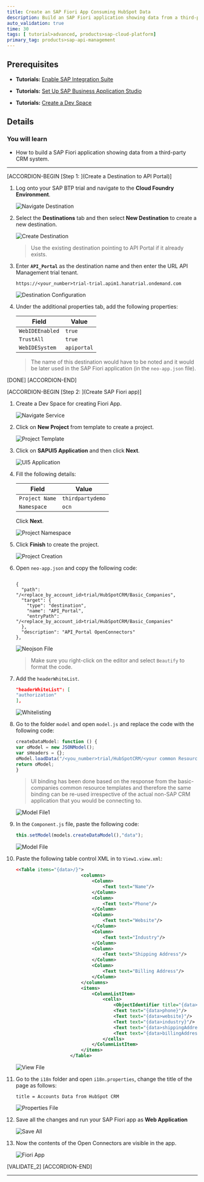 ```yaml
---
title: Create an SAP Fiori App Consuming HubSpot Data
description: Build an SAP Fiori application showing data from a third-party CRM system (HubSpot) using Open Connectors to retrieve the data.
auto_validation: true
time: 30
tags: [ tutorial>advanced, products>sap-cloud-platform]
primary_tag: products>sap-api-management
---
```


## Prerequisites
- **Tutorials:** [Enable SAP Integration Suite](https://developers.sap.com/tutorials/cp-starter-isuite-onboard-subscribe.html)

- **Tutorials:** [Set Up SAP Business Application Studio](https://developers.sap.com/tutorials/appstudio-onboarding.html)

- **Tutorials:** [Create a Dev Space](https://developers.sap.com/tutorials/appstudio-devspace-fiori-create.html)

## Details
### You will learn
  - How to build a SAP Fiori  application showing data from a third-party CRM system.

---

[ACCORDION-BEGIN [Step 1: ](Create a Destination to API Portal)]

1. Log onto your SAP BTP trial and navigate to the **Cloud Foundry Environment**.

    ![Navigate Destination](01-destination.png)

2. Select the **Destinations** tab and then select **New Destination** to create a new destination.

    ![Create Destination](02-create-destination.png)

    >Use the existing destination pointing to API Portal if it already exists.

3. Enter **`API_Portal`** as the destination name and then enter the URL API Management trial tenant.

    ```
    https://<your_number>trial-trial.apim1.hanatrial.ondemand.com
    ```
    ![Destination Configuration](03-destination-configuration.png)

4. Under the additional properties tab, add the following properties:

    **Field** | **Value**
    ---- | ----
    `WebIDEEnabled` |`true`
    `TrustAll` |`true`
    `WebIDESystem` |`apiportal`

    >The name of this destination would have to be noted and it would be later used in the SAP Fiori application (in the `neo-app.json` file).

[DONE]
[ACCORDION-END]

[ACCORDION-BEGIN [Step 2: ](Create SAP Fiori app)]

1. Create a Dev Space for creating Fiori App.

    ![Navigate Service](04-navigate-service.png)

2. Click on **New Project** from template to create a project.

    ![Project Template](05-new-project-template.png)

3. Click on **SAPUI5 Application** and then click **Next**.

    ![UI5 Application](06-UI5-application.png)

4. Fill the following details:

    **Field** | **Value**
    ---- | ----
    `Project Name` |`thirdpartydemo`
    `Namespace` |`ocn`

    Click **Next**.

    ![Project Namespace](07-project-namespace.png)

5. Click **Finish** to create the project.

    ![Project Creation](08-project-creation-finish.png)

6. Open `neo-app.json` and copy the following code:

    ```Destination

    {
      "path": "/<replace_by_account_id>trial/HubSpotCRM/Basic_Companies",
      "target": {
        "type": "destination",
        "name": "API_Portal",
        "entryPath": "/<replace_by_account_id>trial/HubSpotCRM/Basic_Companies"
      },
      "description": "API_Portal OpenConnectors"
    },

    ```
    ![Neojson File](09-neojson.png)

    >Make sure you right-click on the editor and select `Beautify` to format the code.

7. Add the `headerWhiteList`.

    ```JSON
    "headerWhiteList": [
    "authorization"
    ],
    ```
    ![Whitelisting](10-whitelisting.png)

8. Go to the folder `model` and open `model.js` and replace the code with the following code:

    ```JavaScript
    createDataModel: function () {
    var oModel = new JSONModel();
    var sHeaders = {};
    oModel.loadData("/<you_number>trial/HubSpotCRM/<your common Resource template name>", null, true, "GET", null, false, sHeaders);
    return oModel;
    }

    ```
    >UI binding has been done based on the response from the basic-companies common resource templates
    and therefore the same binding can be re-used irrespective of the actual non-SAP CRM
    application that you would be connecting to.

    ![Model File1](11-model.png)

9. In the `Component.js` file, paste the following code:

    ```JavaScript
    this.setModel(models.createDataModel(),"data");
    ```
    ![Model File](11-model2.png)

10. Paste the following table control XML in to `View1.view.xml`:

    ```XML
    <<Table items="{data>/}">
							<columns>
								<Column>
									<Text text="Name"/>
								</Column>
								<Column>
									<Text text="Phone"/>
								</Column>
								<Column>
									<Text text="Website"/>
								</Column>
								<Column>
									<Text text="Industry"/>
								</Column>
								<Column>
									<Text text="Shipping Address"/>
								</Column>
								<Column>
									<Text text="Billing Address"/>
								</Column>
							</columns>
							<items>
								<ColumnListItem>
									<cells>
										<ObjectIdentifier title="{data>name}"/>
										<Text text="{data>phone}"/>
										<Text text="{data>website}"/>
										<Text text="{data>industry}"/>
										<Text text="{data>shippingAddress/composite}"/>
										<Text text="{data>billingAddress/composite}"/>
									</cells>
								</ColumnListItem>
							</items>
						</Table>
    ```
    ![View File](12-view.png)

11. Go to the `i18n` folder and open `i18n.properties`, change the title of the page as follows:

    ```i18n
    title = Accounts Data from HubSpot CRM
    ```
    ![Properties File](13-properties.png)

12. Save all the changes and run your SAP Fiori app as **Web Application**

    ![Save All](14-saveall-run.png)

13. Now the contents of the Open Connectors are visible in the app.

    ![Fiori App](15-fiori-app.png)

[VALIDATE_2]
[ACCORDION-END]

---

